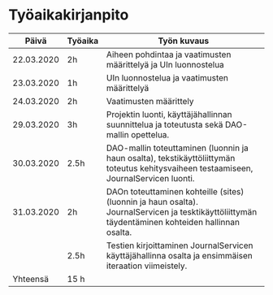# Työaikakirjanpito

| Päivä      | Työaika | Työn kuvaus |
| ---------- | ------- | ------------------- |
| 22.03.2020 | 2h      | Aiheen pohdintaa ja vaatimusten määrittelyä ja UIn luonnostelua |
| 23.03.2020 | 1h      | UIn luonnostelua ja vaatimusten määrittelyä |
| 24.03.2020 | 2h      | Vaatimusten määrittely |
| 29.03.2020 | 3h      | Projektin luonti, käyttäjähallinnan suunnittelua ja toteutusta sekä DAO-mallin opettelua.|
| 30.03.2020 | 2.5h    | DAO-mallin toteuttaminen (luonnin ja haun osalta), tekstikäyttöliittymän toteutus kehitysvaiheen testaamiseen, JournalServicen luonti. |
| 31.03.2020 | 2h      | DAOn toteuttaminen kohteille (sites) (luonnin ja haun osalta). JournalServicen ja tesktikäyttöliittymän täydentäminen kohteiden hallinnan osalta. 
|            | 2.5h    | Testien kirjoittaminen  JournalServicen käyttäjähallinna osalta ja ensimmäisen iteraation viimeistely.|
| Yhteensä   | 15 h    | |